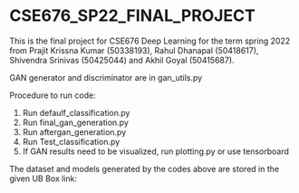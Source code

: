# CSE676_SP22_FINAL_PROJECT
This is the final project for CSE676 Deep Learning for the term spring 2022 from Prajit Krissna Kumar (50338193), Rahul Dhanapal (50418617), Shivendra Srinivas (50425044) and Akhil Goyal (50415687).

GAN generator and discriminator are in gan_utils.py

Procedure to run code:

1. Run defaulf_classification.py
2. Run final_gan_generation.py
3. Run aftergan_generation.py
4. Run Test_classification.py
5. If GAN results need to be visualized, run plotting.py or use tensorboard

The dataset and models generated by the codes above are stored in the given UB Box link:

